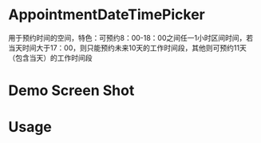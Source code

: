 # AppointmentDateTimePicker
用于预约时间的空间，特色：可预约8：00-18：00之间任一1小时区间时间，若当天时间大于17：00，则只能预约未来10天的工作时间段，其他则可预约11天（包含当天）的工作时间段

# Demo Screen Shot

# Usage
